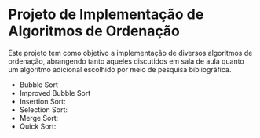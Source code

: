 # Projeto de Implementação de Algoritmos de Ordenação

Este projeto tem como objetivo a implementação de diversos algoritmos de ordenação, abrangendo tanto aqueles discutidos em sala de aula 
quanto um algoritmo adicional escolhido por meio de pesquisa bibliográfica.
- Bubble Sort
- Improved Bubble Sort
- Insertion Sort:
- Selection Sort:
- Merge Sort:
- Quick Sort:
